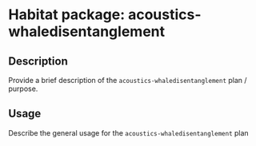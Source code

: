 # Habitat package: acoustics-whaledisentanglement

## Description

Provide a brief description of the `acoustics-whaledisentanglement` plan / purpose.

## Usage

Describe the general usage for the `acoustics-whaledisentanglement` plan
